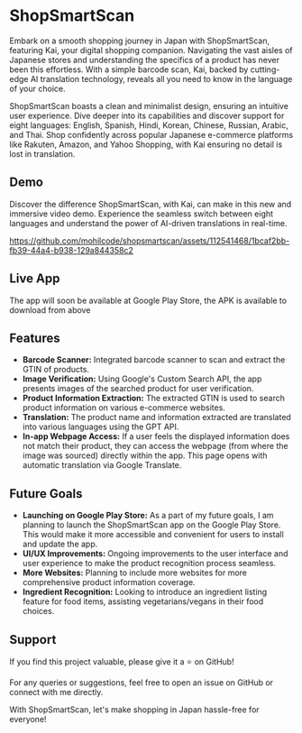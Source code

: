 # ShopSmartScan

Embark on a smooth shopping journey in Japan with ShopSmartScan, featuring Kai, your digital shopping companion. Navigating the vast aisles of Japanese stores and understanding the specifics of a product has never been this effortless. With a simple barcode scan, Kai, backed by cutting-edge AI translation technology, reveals all you need to know in the language of your choice.

ShopSmartScan boasts a clean and minimalist design, ensuring an intuitive user experience. Dive deeper into its capabilities and discover support for eight languages: English, Spanish, Hindi, Korean, Chinese, Russian, Arabic, and Thai. Shop confidently across popular Japanese e-commerce platforms like Rakuten, Amazon, and Yahoo Shopping, with Kai ensuring no detail is lost in translation.

## Demo

Discover the difference ShopSmartScan, with Kai, can make in this new and immersive video demo. Experience the seamless switch between eight languages and understand the power of AI-driven translations in real-time.



https://github.com/mohilcode/shopsmartscan/assets/112541468/1bcaf2bb-fb39-44a4-b938-129a844358c2



## Live App

The app will soon be available at Google Play Store, the APK is available to download from above

## Features

- **Barcode Scanner:** Integrated barcode scanner to scan and extract the GTIN of products.
- **Image Verification:** Using Google's Custom Search API, the app presents images of the searched product for user verification.
- **Product Information Extraction:** The extracted GTIN is used to search product information on various e-commerce websites.
- **Translation:** The product name and information extracted are translated into various languages using the GPT API.
- **In-app Webpage Access:** If a user feels the displayed information does not match their product, they can access the webpage (from where the image was sourced) directly within the app. This page opens with automatic translation via Google Translate.

## Future Goals

- **Launching on Google Play Store:** As a part of my future goals, I am planning to launch the ShopSmartScan app on the Google Play Store. This would make it more accessible and convenient for users to install and update the app.
- **UI/UX Improvements:** Ongoing improvements to the user interface and user experience to make the product recognition process seamless.
- **More Websites:** Planning to include more websites for more comprehensive product information coverage.
- **Ingredient Recognition:** Looking to introduce an ingredient listing feature for food items, assisting vegetarians/vegans in their food choices.

## Support

If you find this project valuable, please give it a ⭐ on GitHub!

For any queries or suggestions, feel free to open an issue on GitHub or connect with me directly.

With ShopSmartScan, let's make shopping in Japan hassle-free for everyone!
